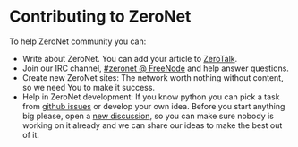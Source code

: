 # Contributing to ZeroNet

To help ZeroNet community you can:

 - Write about ZeroNet. You can add your article to [ZeroTalk](http://127.0.0.1:43110/1TaLk3zM7ZRskJvrh3ZNCDVGXvkJusPKQ/?Topics:8@2/Articles+about+ZeroNet).
 - Join our IRC channel, [#zeronet @ FreeNode](https://kiwiirc.com/client/irc.freenode.net/zeronet) and help answer questions.
 - Create new ZeroNet sites: The network worth nothing without content, so we need You to make it success.
 - Help in ZeroNet development: If you know python you can pick a task from 
   [github issues](https://github.com/HelloZeroNet/ZeroNet/issues) or develop your own idea. 
   Before you start anything big please, open a [new discussion](https://github.com/HelloZeroNet/ZeroNet/issues/new), 
   so you can make sure nobody is working on it already and we can share our ideas to make the best out of it.